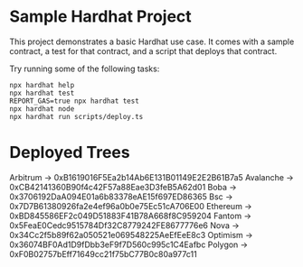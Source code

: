 # Sample Hardhat Project

This project demonstrates a basic Hardhat use case. It comes with a sample contract, a test for that contract, and a script that deploys that contract.

Try running some of the following tasks:

```shell
npx hardhat help
npx hardhat test
REPORT_GAS=true npx hardhat test
npx hardhat node
npx hardhat run scripts/deploy.ts
```

# Deployed Trees

Arbitrum -> 0xB1619016F5Ea2b14Ab6E131B01149E2E2B61B7a5
Avalanche -> 0xCB42141360B90f4c42F57a88Eae3D3feB5A62d01
Boba -> 0x3706192DaA094E01a6b83378eAE15f697ED86365
Bsc -> 0x7D7B61380926fa2e4ef96a0b0e75Ec51cA706E00
Ethereum -> 0xBD845586EF2c049D51883F41B78A668f8C959204
Fantom -> 0x5FeaE0Cedc9515784Df32C8779242FE8677776e6
Nova -> 0x34Cc2f5b89f62a050521e069548225AeEfEeE8c3
Optimism -> 0x36074BF0Ad1D9fDbb3eF9f7D560c995c1C4Eafbc
Polygon -> 0xF0B02757bEff71649cc21f75bC77B0c80a977c11
